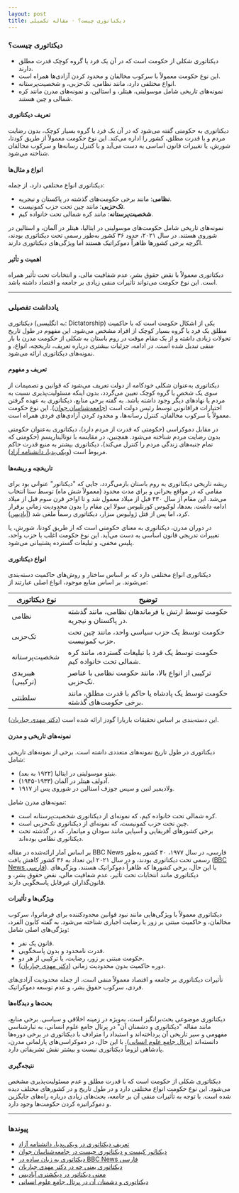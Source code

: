```yaml
---
layout: post
title: دیکتاتوری چیست؟ - مقاله تکمیلی
---
```


### دیکتاتوری چیست؟

- دیکتاتوری شکلی از حکومت است که در آن یک فرد یا گروه کوچک قدرت مطلق دارند.  
- این نوع حکومت معمولاً با سرکوب مخالفان و محدود کردن آزادی‌ها همراه است.  
- انواع مختلفی دارد، مانند نظامی، تک‌حزبی، و شخصیت‌پرستانه.  
- نمونه‌های تاریخی شامل موسولینی، هیتلر، و استالین، و نمونه‌های مدرن مانند کره شمالی و چین هستند.  

#### تعریف دیکتاتوری  
دیکتاتوری به حکومتی گفته می‌شود که در آن یک فرد یا گروه بسیار کوچک، بدون رضایت مردم و با قدرت مطلق، کشور را اداره می‌کند. این نوع حکومت معمولاً از طریق کودتا، شورش، یا تغییرات قانون اساسی به دست می‌آید و با کنترل رسانه‌ها و سرکوب مخالفان شناخته می‌شود.  

#### انواع و مثال‌ها  
دیکتاتوری انواع مختلفی دارد، از جمله:  
- **نظامی**: مانند برخی حکومت‌های گذشته در پاکستان و نیجریه.  
- **تک‌حزبی**: مانند چین تحت حزب کمونیست.  
- **شخصیت‌پرستانه**: مانند کره شمالی تحت خانواده کیم.  

نمونه‌های تاریخی شامل حکومت‌های موسولینی در ایتالیا، هیتلر در آلمان، و استالین در شوروی هستند. در سال ۲۰۲۱، حدود ۳۶ کشور به‌طور رسمی تحت دیکتاتوری بودند، اگرچه برخی کشورها ظاهراً دموکراتیک هستند اما ویژگی‌های دیکتاتوری دارند.  

#### اهمیت و تأثیر  
دیکتاتوری معمولاً با نقض حقوق بشر، عدم شفافیت مالی، و انتخابات تحت تأثیر همراه است. این نوع حکومت می‌تواند تأثیرات منفی زیادی بر جامعه و اقتصاد داشته باشد.  

---

### یادداشت تفصیلی  

دیکتاتوری (به انگلیسی: Dictatorship) یکی از اشکال حکومت است که با حاکمیت مطلق یک فرد یا گروه بسیار کوچک از افراد مشخص می‌شود. این مفهوم در طول تاریخ تحولات زیادی داشته و از یک مقام موقت در روم باستان به شکلی از حکومت مدرن با بار منفی تبدیل شده است. در ادامه، جزئیات بیشتری درباره تعریف، تاریخچه، انواع، و نمونه‌های دیکتاتوری ارائه می‌شود.  

#### تعریف و مفهوم  
دیکتاتوری به‌عنوان شکلی خودکامه از دولت تعریف می‌شود که قوانین و تصمیمات از سوی یک شخص یا گروه کوچک تعیین می‌گردد، بدون اینکه مسئولیت‌پذیری نسبت به مردم یا نهادهای دیگر وجود داشته باشد. به گفته برخی منابع، دیکتاتوری به عهده گرفتن اختیارات فراقانونی توسط رئیس دولت است ([جامعه‌شناسان جوان](https://youngsociologists.com/%D8%AF%D9%8A%D9%83%D8%AA%D8%A7%D8%AA%D9%88%D8%B1-%D9%83%D9%8A%D8%B3%D8%AA-%D9%88-%D8%AF%D9%8A%D9%83%D8%AA%D8%A7%D8%AA%D9%88%D8%B1%D9%8A-%D8%86%D8%AF%D8%A7%D8%B1%D8%AF/)). این نوع حکومت معمولاً با سرکوب مخالفان، کنترل رسانه‌ها، و محدود کردن آزادی‌های فردی همراه است.  

در مقابل دموکراسی (حکومتی که قدرت از مردم دارد)، دیکتاتوری به‌عنوان حکومتی بدون رضایت مردم شناخته می‌شود. همچنین، در مقایسه با توتالیتاریسم (حکومتی که تمام جنبه‌های زندگی مردم را کنترل می‌کند)، دیکتاتوری بیشتر به منبع قدرت حاکم مربوط است ([ویکی‌پدیا، دانشنامه آزاد](https://fa.wikipedia.org/wiki/%D8%AF%D9%8A%D9%83%D8%AA%D8%A7%D8%AA%D9%88%D8%B1%D9%8A)).  

#### تاریخچه و ریشه‌ها  
ریشه تاریخی دیکتاتوری به روم باستان بازمی‌گردد، جایی که "دیکتاتور" عنوانی بود برای مقامی که در مواقع بحرانی و برای مدت محدود (معمولاً شش ماه) توسط سنا انتخاب می‌شد. این مقام از سال ۴۳۰ قبل از میلاد معمول شد و تا اواخر قرن سوم قبل از میلاد ادامه داشت. بعدها، لوکیوس کورنلیوس سولا این مقام را بدون محدودیت زمانی برقرار کرد، اما پس از قتل ژولیوس سزار، دیکتاتوری رسماً ملغی شد ([آبادیس](https://abadis.ir/fatofa/%D8%AF%D9%8A%D9%83%D8%AA%D8%A7%D8%AA%D9%88%D8%B1/)).  

در دوران مدرن، دیکتاتوری به معنای حکومتی است که از طریق کودتا، شورش، یا تغییرات تدریجی قانون اساسی به دست می‌آید. این نوع حکومت اغلب با حزب واحد، پلیس مخفی، و تبلیغات گسترده پشتیبانی می‌شود.  

#### انواع دیکتاتوری  
دیکتاتوری انواع مختلفی دارد که بر اساس ساختار و روش‌های حاکمیت دسته‌بندی می‌شوند. بر اساس منابع موجود، انواع اصلی عبارتند از:  

| **نوع دیکتاتوری**       | **توضیح**                                      |  
|---------------------------|------------------------------------------------|  
| نظامی                    | حکومت توسط ارتش یا فرماندهان نظامی، مانند گذشته در پاکستان و نیجریه. |  
| تک‌حزبی                 | حکومت توسط یک حزب سیاسی واحد، مانند چین تحت حزب کمونیست. |  
| شخصیت‌پرستانه           | حکومت توسط یک فرد با تبلیغات گسترده، مانند کره شمالی تحت خانواده کیم. |  
| هیبریدی (ترکیبی)        | ترکیبی از انواع بالا، مانند حکومت نظامی با عناصر تک‌حزبی. |  
| سلطنتی                  | حکومت توسط یک پادشاه یا حاکم با قدرت مطلق، مانند برخی حکومت‌های گذشته. |  

این دسته‌بندی بر اساس تحقیقات باربارا گودز ارائه شده است ([دکتر مهدی جباریان](https://jabbarian.com/what-is-dictatorship-government/)).  

#### نمونه‌های تاریخی و مدرن  
دیکتاتوری در طول تاریخ نمونه‌های متعددی داشته است. برخی از نمونه‌های تاریخی شامل:  
- بنیتو موسولینی در ایتالیا (۱۹۲۲ به بعد).  
- آدولف هیتلر در آلمان (۱۹۳۳-۱۹۴۵).  
- ولادیمیر لنین و سپس جوزف استالین در شوروی پس از ۱۹۱۷.  

نمونه‌های مدرن شامل:  
- کره شمالی تحت خانواده کیم، که نمونه‌ای از دیکتاتوری شخصیت‌پرستانه است.  
- چین تحت حزب کمونیست، که نمونه‌ای از دیکتاتوری تک‌حزبی است.  
- برخی کشورهای آفریقایی و آسیایی مانند سودان و میانمار، که در گذشته تحت دیکتاتوری نظامی بوده‌اند.  

بر اساس آمار ارائه‌شده در مقاله BBC News فارسی، در سال ۱۹۷۷، ۴۰ کشور به‌طور رسمی تحت دیکتاتوری بودند، و در سال ۲۰۲۱ این تعداد به ۳۶ کشور کاهش یافت ([BBC News فارسی](https://www.bbc.com/persian/arts-59805406)). با این حال، برخی کشورها که ظاهراً دموکراتیک هستند، ویژگی‌های دیکتاتوری مانند انتخابات تحت تأثیر، عدم شفافیت مالی، نقض حقوق بشر، و قانون‌گذاران غیرقابل پاسخگویی دارند.  

#### ویژگی‌ها و تأثیرات  
دیکتاتوری معمولاً با ویژگی‌هایی مانند نبود قوانین محدودکننده برای فرمانروا، سرکوب مخالفان، و حاکمیت مبتنی بر زور یا رضایت اجباری شناخته می‌شود. به گفته کابون الفرد، ویژگی‌های اصلی شامل:  
- قانون یک نفر.  
- قدرت نامحدود و بدون پاسخگویی.  
- حکومت مبتنی بر زور، رضایت، یا ترکیبی از هر دو.  
- دوره حاکمیت بدون محدودیت زمانی ([دکتر مهدی جباریان](https://jabbarian.com/what-is-dictatorship-government/)).  

تأثیرات دیکتاتوری بر جامعه و اقتصاد معمولاً منفی است، از جمله محدودیت آزادی‌های فردی، سرکوب حقوق بشر، و عدم توسعه دموکراتیک.  

#### بحث‌ها و دیدگاه‌ها  
دیکتاتوری موضوعی بحث‌برانگیز است، به‌ویژه در زمینه اخلاقی و سیاسی. برخی منابع، مانند مقاله "دیکتاتوری و دشمنان آن" در پرتال جامع علوم انسانی، به تبارشناسی مفهومی و سیر تاریخی آن پرداخته‌اند و استبداد را مترادف با دیکتاتوری در برخی دوره‌ها دانسته‌اند ([پرتال جامع علوم انسانی](https://ensani.ir/fa/article/94739/%D8%AF%D9%8A%D9%83%D8%AA%D8%A7%D8%AA%D9%88%D8%B1%D9%8A-%D9%88-%D8%AF%D8%B4%D9%85%D9%86%D8%A7%D9%86-%D8%A2%D9%86)). با این حال، در دموکراسی‌های پارلمانی مدرن، پادشاهی لزوماً دیکتاتوری نیست و بیشتر نقش تشریفاتی دارد.  

#### نتیجه‌گیری  
دیکتاتوری شکلی از حکومت است که با قدرت مطلق و عدم مسئولیت‌پذیری مشخص می‌شود. این نوع حکومت انواع مختلفی دارد و در طول تاریخ و در کشورهای مختلف دیده شده است. با توجه به تأثیرات منفی آن بر جامعه، بحث‌های زیادی درباره راه‌های جایگزین و دموکراتیزه کردن حکومت‌ها وجود دارد.  

---

### پیوندها  
- [تعریف دیکتاتوری در ویکی‌پدیا، دانشنامه آزاد](https://fa.wikipedia.org/wiki/%D8%AF%D9%8A%D9%83%D8%AA%D8%A7%D8%AA%D9%88%D8%B1%D9%8A)  
- [دیکتاتور کیست و دیکتاتوری چیست در جامعه‌شناسان جوان](https://youngsociologists.com/%D8%AF%D9%8A%D9%83%D8%AA%D8%A7%D8%AA%D9%88%D8%B1-%D9%83%D9%8A%D8%B3%D8%AA-%D9%88-%D8%AF%D9%8A%D9%83%D8%AA%D8%A7%D8%AA%D9%88%D8%B1%D9%8A-%D8%86%D8%AF%D8%A7%D8%B1%D8%AF/)  
- [دیکتاتوری به زبان ساده در BBC News فارسی](https://www.bbc.com/persian/arts-59805406)  
- [دیکتاتوری یعنی چه در دکتر مهدی جباریان](https://jabbarian.com/what-is-dictatorship-government/)  
- [معنی دیکتاتور در دیکشنری آبادیس](https://abadis.ir/fatofa/%D8%AF%D9%8y%D9%83%D8%AA%D8%A7%D8%AA%D9%88%D8%B1/)  
- [دیکتاتوری و دشمنان آن در پرتال جامع علوم انسانی](https://ensani.ir/fa/article/94739/%D8%AF%D9%8y%D9%83%D8%AA%D8%A7%D8%AA%D9%88%D8%B1%D9%8y-%D9%88-%D8%AF%D8%B4%D9%85%D9%86%D8%A7%D9%86-%D8%A2%D9%86)
